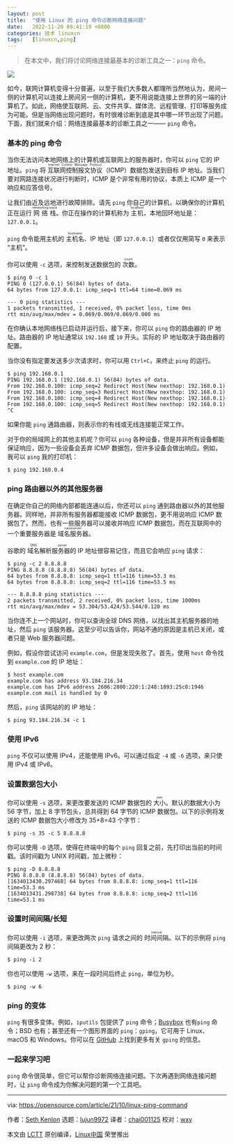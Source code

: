 ```yaml
---
layout: post
title:	"使用 Linux 的 ping 命令诊断网络连接问题"
date:	2022-11-20 09:41:19 +0800 
categories:	技术 linuxcn 
tags:	[linuxcn,ping]
---
```




> 
> 在本文中，我们将讨论网络连接最基本的诊断工具之一：`ping` 命令。
> 
> 
> 


![](/Asserts/Images//attachment/album/202211/20/094045mhhkqhepke4qebks.jpg)


如今，联网计算机变得十分普遍，以至于我们大多数人都理所当然地认为，房间一侧的计算机可以连接上房间另一侧的计算机，更不用说能连接上世界的另一端的计算机了。如此，网络使互联网、云、文件共享、媒体流、远程管理、打印等服务成为可能。但是当网络出现问题时，有时很难诊断到底是其中哪一环节出现了问题。下面，我们就来介绍：网络连接最基本的诊断工具之一—— `ping` 命令。


### 基本的 ping 命令


当你无法访问本地网络上的计算机或互联网上的服务器时，你可以 `ping` 它的 IP 地址。`ping` 将 <ruby> 互联网控制报文协议 <rt>  Internet Control Message Protocol </rt></ruby>（ICMP）数据包发送到目标 IP 地址。当我们要对网路连接状况进行判断时，ICMP 是个非常有用的协议，本质上 ICMP 是一个响应和应答信号。


让我们由近及远地进行故障排除。请先 `ping` 你自己的计算机，以确保你的计算机正在运行 <ruby> 网络栈 <rt>  networking stack </rt></ruby>。你正在操作的计算机称为 <ruby> 主机 <rt>  localhost </rt></ruby>，本地回环地址是：`127.0.0.1`。


`ping` 命令能用主机的 <ruby> 主机名 <rt>  hostname </rt></ruby>、IP 地址（即 `127.0.0.1`）或者仅仅用简写 `0` 来表示 “主机”。


你可以使用 `-c` 选项，来控制发送数据包的 <ruby> 次数 <rt>  count </rt></ruby>。



```
$ ping 0 -c 1
PING 0 (127.0.0.1) 56(84) bytes of data.
64 bytes from 127.0.0.1: icmp_seq=1 ttl=64 time=0.069 ms

--- 0 ping statistics ---
1 packets transmitted, 1 received, 0% packet loss, time 0ms
rtt min/avg/max/mdev = 0.069/0.069/0.069/0.000 ms

```

在你确认本地网络栈已启动并运行后，接下来，你可以 `ping` 你的路由器的 IP 地址。路由器的 IP 地址通常以 `192.168` 或 `10` 开头。实际的 IP 地址取决于路由器的配置。


当你没有指定要发送多少次请求时，你可以用 `Ctrl+C`，来终止 `ping` 的运行。



```
$ ping 192.168.0.1 
PING 192.168.0.1 (192.168.0.1) 56(84) bytes of data.
From 192.168.0.100: icmp_seq=2 Redirect Host(New nexthop: 192.168.0.1)
From 192.168.0.100: icmp_seq=3 Redirect Host(New nexthop: 192.168.0.1)
From 192.168.0.100: icmp_seq=4 Redirect Host(New nexthop: 192.168.0.1)
From 192.168.0.100: icmp_seq=5 Redirect Host(New nexthop: 192.168.0.1)
^C

```

如果你能 `ping` 通路由器，则表示你的有线或无线连接能正常工作。


对于你的局域网上的其他主机呢？你可以 `ping` 各种设备，但是并非所有设备都能保证响应，因为一些设备会丢弃 ICMP 数据包，但许多设备会做出响应。例如，我可以 `ping` 我的打印机：



```
$ ping 192.168.0.4 

```

### ping 路由器以外的其他服务器


在确定你自己的网络内部都能连通以后，你还可以 `ping` 通到路由器以外的其他服务器。同样地，并非所有服务器都能接收 ICMP 数据包，更不用说响应 ICMP 数据包了。然而，也有一些服务器可以接收并响应 ICMP 数据包，而在互联网中的一个重要服务器是 <ruby> 域名服务器 <rt>  nameserver </rt></ruby>。


谷歌的 <ruby> 域名解析服务器 <rt>  DNS server </rt></ruby>的 IP 地址很容易记住，而且它会响应 `ping` 请求：



```
$ ping -c 2 8.8.8.8
PING 8.8.8.8 (8.8.8.8) 56(84) bytes of data.
64 bytes from 8.8.8.8: icmp_seq=1 ttl=116 time=53.3 ms
64 bytes from 8.8.8.8: icmp_seq=2 ttl=116 time=53.5 ms

--- 8.8.8.8 ping statistics ---
2 packets transmitted, 2 received, 0% packet loss, time 1000ms
rtt min/avg/max/mdev = 53.304/53.424/53.544/0.120 ms

```

当你连不上一个网站时，你可以查询全球 DNS 网络，以找出其主机服务器的地址，然后 `ping` 该服务器。这至少可以告诉你，网站不通的原因是主机已关闭，或者只是 Web 服务器问题。


例如，假设你尝试访问 `example.com`，但是发现失败了。首先，使用 `host` 命令找到 `example.com` 的 IP 地址：



```
$ host example.com
example.com has address 93.184.216.34
example.com has IPv6 address 2606:2800:220:1:248:1893:25c8:1946
example.com mail is handled by 0

```

然后，`ping` 该网站的的 IP 地址：



```
$ ping 93.184.216.34 -c 1

```

### 使用 IPv6


`ping` 不仅可以使用 IPv4，还能使用 IPv6。可以通过指定 `-4` 或 `-6` 选项，来只使用 IPv4 或 IPv6。


### 设置数据包大小


你可以使用 `-s` 选项，来更改要发送的 ICMP 数据包的 <ruby> 大小 <rt>  size </rt></ruby>。默认的数据大小为 56 字节，加上 8 字节包头，总共得到 64 字节的 ICMP 数据包。以下的示例将发送的 ICMP 数据包大小修改为 35+8=43 个字节：



```
$ ping -s 35 -c 5 8.8.8.8

```

你可以使用 `-D` 选项，使得在终端中的每个 `ping` 回复之前，先打印出当前的时间戳。该时间戳为 UNIX 时间戳，加上微秒：



```
$ ping -D 8.8.8.8 
PING 8.8.8.8 (8.8.8.8) 56(84) bytes of data.
[1634013430.297468] 64 bytes from 8.8.8.8: icmp_seq=1 ttl=116 time=53.3 ms
[1634013431.298738] 64 bytes from 8.8.8.8: icmp_seq=2 ttl=116 time=53.1 ms

```

### 设置时间间隔/长短


你可以使用 `-i` 选项，来更改两次 `ping` 请求之间的 <ruby> 时间间隔 <rt>  interval </rt></ruby>。以下的示例将 `ping` 间隔更改为 2 秒：



```
$ ping -i 2 

```

你也可以使用 `-w` 选项，来在一段时间后终止 `ping`，单位为秒。



```
$ ping -w 6

```

### ping 的变体


`ping` 有很多变体。例如，`iputils` 包提供了 `ping` 命令；[Busybox](https://opensource.com/article/21/8/what-busybox) 也有`ping` 命令；BSD 也有；甚至还有一个图形界面的 `ping`：`gping`，它可用于 Linux、macOS 和 Windows。你可以在 [GitHub](https://github.com/orf/gping) 上找到更多有关 `gping` 的信息。


### 一起来学习吧


`ping` 命令很简单，但它可以帮你诊断网络连接问题。下次再遇到网络连接问题时，让 `ping` 命令成为你解决问题的第一个工具吧。




---


via: <https://opensource.com/article/21/10/linux-ping-command>


作者：[Seth Kenlon](https://opensource.com/users/seth) 选题：[lujun9972](https://github.com/lujun9972) 译者：[chai001125](https://github.com/chai001125) 校对：[wxy](https://github.com/wxy)


本文由 [LCTT](https://github.com/LCTT/TranslateProject) 原创编译，[Linux中国](https://linux.cn/) 荣誉推出
